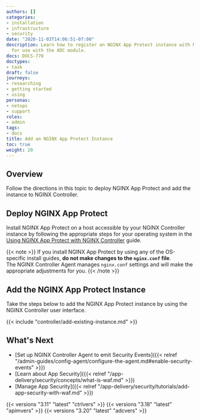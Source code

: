 ```yaml
---
authors: []
categories:
- installation
- infrastructure
- security
date: "2020-11-03T14:06:51-07:00"
description: Learn how to register an NGINX App Protect instance with NGINX Controller
  for use with the ADC module.
docs: DOCS-770
doctypes:
- task
draft: false
journeys:
- researching
- getting started
- using
personas:
- netops
- support
roles:
- admin
tags:
- docs
title: Add an NGINX App Protect Instance
toc: true
weight: 20
---
```


## Overview

Follow the directions in this topic to deploy NGINX App Protect and add the instance to NGINX Controller.

## Deploy NGINX App Protect

<div data-proofer-ignore>

Install NGINX App Protect on a host accessible by your NGINX Controller instance by following the appropriate steps for your operating system in the [Using NGINX App Protect with NGINX Controller](https://docs.nginx.com/nginx-app-protect/admin-guide/install-for-controller/) guide.

{{< note >}}
If you install NGINX App Protect by using any of the OS-specific install guides, **do not make changes to the `nginx.conf` file**.  
The NGINX Controller Agent manages `nginx.conf` settings and will make the appropriate adjustments for you.
{{< /note >}}

</div>

## Add the NGINX App Protect Instance

Take the steps below to add the NGINX App Protect instance by using the NGINX Controller user interface.

{{< include "controller/add-existing-instance.md" >}}

## What's Next

- [Set up NGINX Controller Agent to emit Security Events]({{< relref "/admin-guides/config-agent/configure-the-agent.md#enable-security-events" >}})
- [Learn about App Security]({{< relref "/app-delivery/security/concepts/what-is-waf.md" >}})
- [Manage App Security]({{< relref "/app-delivery/security/tutorials/add-app-security-with-waf.md" >}})

{{< versions "3.11" "latest" "ctrlvers" >}}
{{< versions "3.18" "latest" "apimvers" >}}
{{< versions "3.20" "latest" "adcvers" >}}
